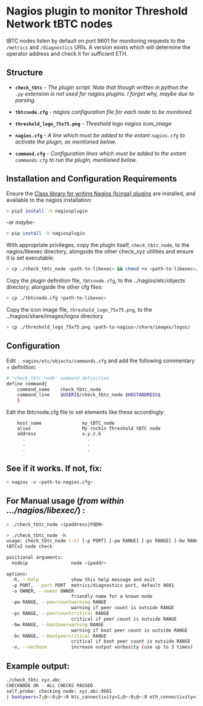 # Nagios plugin to monitor Threshold Network tBTC nodes

tBTC nodes listen by default on port 9601 for monitoring requests to the 
`/metrics` and `/diagnostics` URIs. A version exists which will determine the operator
address and check it for sufficient ETH.

## Structure

- **`check_tbtc`** - *The plugin script. Note that though written in python the `.py` extension is not used for nagios plugins. I forget why, maybe due to parsing.*

- **`tbtcnode.cfg`** - *nagios configuration file for each node to be monitored.*

- **`threshold_logo_75x75.png`** - *Threshold logo nagios icon_image*

- **`nagios.cfg`** -  *A line which must be added to the extant `nagios.cfg` to activate the plugin, as mentioned below.*

- **`command.cfg`** - *Configuration lines which must be added to the extant `commands.cfg` to run the plugin, mentioned below.*



## Installation and Configuration Requirements

Ensure the [Class library for writing Nagios (Icinga) plugins](https://pypi.org/project/nagiosplugin/) are installed, and available to the nagios installation:

```bash
> pip3 install -U nagiosplugin
```
*-or maybe-*

```bash
> pip install -U nagiosplugin
```


With appropriate privileges, 
copy the plugin itself, `check_tbtc_node`, to the nagios/libexec directory, 
alongside the other check_xyz utilities and ensure it is set executable:
```bash
> cp ./check_tbtc_node <path-to-libexec> && chmod +x <path-to-libexec>/check_tbtc_node

```

Copy the plugin definition file, `tbtcnode.cfg`, to the ../nagios/etc/objects directory, 
alongside the other cfg files: 
```bash
> cp ./tbtcnode.cfg <path-to-libexec> 
```


Copy the icon image file, `threshold_logo_75x75.png`, to the ../nagios/share/images/logos directory
```bash
> cp ./threshold_logo_75x75.png <path-to-nagios>/share/images/logos/
```



## Configuration

Edit `..nagios/etc/objects/commands.cfg` and add the following commentary + definition: 
```bash
# 'check_tbtc_node' command definition
define command{
	command_name	check_tbtc_node
	command_line	$USER1$/check_tbtc_node $HOSTADDRESS$
	}
```


Edit the tbtcnode.cfg file to set elements like these accordingly:
```
    host_name               my_tBTC_node
    alias                   My rockin Threshold tBTC node
    address                 x.y.z.b 
      .                       .
      .                       .
      .                       .
```


## See if it works. If not, fix:

```bash
> nagios -v <path-to-nagios.cfg>
```



## For Manual usage (*from within .../nagios/libexec/*) :

```bash
> ./check_tbtc_node <ipaddress|FQDN> 
```


```bash
> ./check_tbtc_node -h
usage: check_tbtc_node [-h] [-p PORT] [-pw RANGE] [-pc RANGE] [-bw RANGE] [-bc RANGE] [-v] nodeip
tBTCv2 node check

positional arguments:
  nodeip                node <ipaddr>

options:
  -h, --help            show this help message and exit
  -p PORT, --port PORT  metrics/diagnostics port, default 9601
  -o OWNER, --owner OWNER
                        friendly name for a known node
  -pw RANGE, --peercountwarning RANGE
                        warning if peer count is outside RANGE
  -pc RANGE, --peercountcritical RANGE
                        critical if peer count is outside RANGE
  -bw RANGE, --bootpeerwarning RANGE
                        warning if boot peer count is outside RANGE
  -bc RANGE, --bootpeercritical RANGE
                        critical if boot peer count is outside RANGE
  -v, --verbose         increase output verbosity (use up to 3 times)
```

## Example output: 
```bash
./check_tbtc xyz.abc
CHECKNODE OK - ALL CHECKS PASSED
self.probe: checking node: xyz.abc:9601
| bootpeers=7;@~:0;@~:0 btc_connectivity=1;@~:0;@~:0 eth_connectivity=1;@~:0;@~:0 peers=141;@~:5;@~:1 pp_files=1000;1000:;1000:
```



